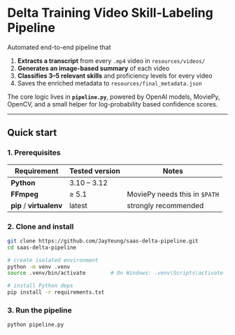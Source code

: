 # Delta Training Video Skill-Labeling Pipeline

Automated end-to-end pipeline that

1. **Extracts a transcript** from every `.mp4` video in `resources/videos/`
2. **Generates an image-based summary** of each video
3. **Classifies 3–5 relevant skills** and proficiency levels for every video
4. Saves the enriched metadata to `resources/final_metadata.json`

The core logic lives in **`pipeline.py`**, powered by OpenAI models, MoviePy, OpenCV, and a small helper for log-probability based confidence scores.

---

## Quick start

### 1. Prerequisites

| Requirement              | Tested version | Notes                         |
| ------------------------ | -------------- | ----------------------------- |
| **Python**               | 3.10 – 3.12    |                               |
| **FFmpeg**               | ≥ 5.1          | MoviePy needs this in `$PATH` |
| **pip** / **virtualenv** | latest         | strongly recommended          |

### 2. Clone and install

```bash
git clone https://github.com/JayYeung/saas-delta-pipeline.git
cd saas-delta-pipeline

# create isolated environment
python -m venv .venv
source .venv/bin/activate        # On Windows: .venv\Scripts\activate

# install Python deps
pip install -r requirements.txt
```

### 3. Run the pipeline

```bash
python pipeline.py
```
